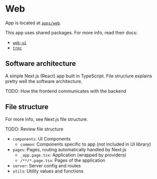 # Web

App is located at [`apps/web`](../../../apps/web).

This app uses shared packages. For more info, read their docs:

- [`web-ui`](../packages/web-ui.md)
- [`trpc`](../packages/trpc.md)

## Software architecture

A simple Next.js (React) app built in TypeScript. File structure explains pretty well the software architecture.

TODO: How the frontend communicates with the backend

## File structure

For more info, see Next.js file structure.

TODO: Review file structure

- `components`: UI Components
  - `common`: Components specific to app (not included in UI library)
- `pages`: Pages, routing automatically handled by Next.js
  - `_app.page.tsx`: Application (wrapped by providers)
  - `/**/*.page.tsx`: Pages of the application
- `server`: Server config and routes
- `utils`: Utility values and functions
